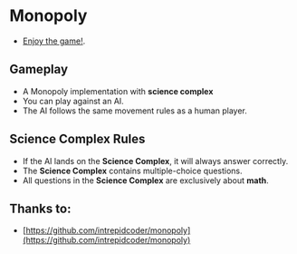 # Monopoly

- [Enjoy the game!](https://grayu3.github.io/monopoly-fisika/).

## Gameplay
- A Monopoly implementation with **science complex**
- You can play against an AI.
- The AI follows the same movement rules as a human player.

## Science Complex Rules
- If the AI lands on the **Science Complex**, it will always answer correctly.
- The **Science Complex** contains multiple-choice questions.
- All questions in the **Science Complex** are exclusively about **math**.

## Thanks to: 
- [https://github.com/intrepidcoder/monopoly](https://github.com/intrepidcoder/monopoly)



